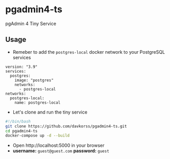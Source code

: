 # pgadmin4-ts
pgAdmin 4 Tiny Service

## Usage

- Remeber to add the ``postgres-local`` docker network to your PostgreSQL services
```
version: "3.9"
services:
  postgres:
    image: "postgres"
    networks:
      - postgres-local
networks:
  postgres-local:
    name: postgres-local
```
- Let's clone and run the tiny service
```bash
#!/bin/bash
git clone https://github.com/davkorss/pgadmin4-ts.git
cd pgadmin4-ts
docker-compose up -d --build
```
- Open http://localhost:5000 in your browser
- **username:** ``guest@guest.com`` **password:** ``guest``
